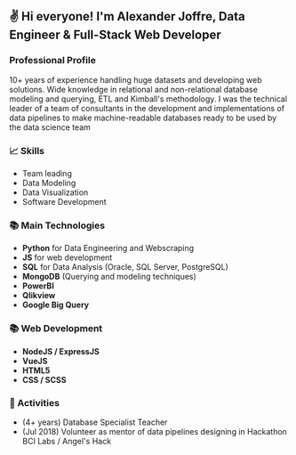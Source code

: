## :v: Hi everyone! I'm Alexander Joffre, Data Engineer & Full-Stack Web Developer

### Professional Profile
10+ years of experience handling huge datasets and developing web solutions. Wide knowledge in relational and non-relational database modeling and querying, ETL and Kimball's methodology. I was the technical leader of a team of consultants in the development and implementations of data pipelines to make machine-readable databases ready to be used by the data science team

### :chart_with_upwards_trend: Skills
- Team leading
- Data Modeling
- Data Visualization
- Software Development

### :books: Main Technologies
- **Python** for Data Engineering and Webscraping
- **JS** for web development
- **SQL** for Data Analysis (Oracle, SQL Server, PostgreSQL)
- **MongoDB** (Querying and modeling techniques)
- **PowerBI**
- **Qlikview**
- **Google Big Query**

### :books: Web Development
- **NodeJS / ExpressJS**
- **VueJS**
- **HTML5**
- **CSS / SCSS**

### :calendar: Activities
- (4+ years) Database Specialist Teacher
- (Jul 2018) Volunteer as mentor of data pipelines designing in Hackathon BCI Labs / Angel's Hack
